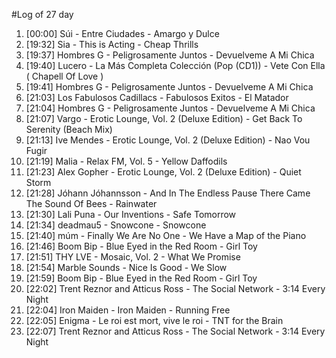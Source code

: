 #Log of 27 day

1. [00:00] Súi - Entre Ciudades - Amargo y Dulce
1. [19:32] Sia - This is Acting - Cheap Thrills
1. [19:37] Hombres G - Peligrosamente Juntos - Devuelveme A Mi Chica
1. [19:40] Lucero - La Más Completa Colección (Pop (CD1)) - Vete Con Ella ( Chapell Of Love )
1. [19:41] Hombres G - Peligrosamente Juntos - Devuelveme A Mi Chica
1. [21:03] Los Fabulosos Cadillacs - Fabulosos Exitos - El Matador
1. [21:04] Hombres G - Peligrosamente Juntos - Devuelveme A Mi Chica
1. [21:07] Vargo - Erotic Lounge, Vol. 2 (Deluxe Edition) - Get Back To Serenity (Beach Mix)
1. [21:13] Ive Mendes - Erotic Lounge, Vol. 2 (Deluxe Edition) - Nao Vou Fugir
1. [21:19] Malia - Relax FM, Vol. 5 - Yellow Daffodils
1. [21:23] Alex Gopher - Erotic Lounge, Vol. 2 (Deluxe Edition) - Quiet Storm
1. [21:28] Jóhann Jóhannsson - And In The Endless Pause There Came The Sound Of Bees - Rainwater
1. [21:30] Lali Puna - Our Inventions - Safe Tomorrow
1. [21:34] deadmau5 - Snowcone - Snowcone
1. [21:40] múm - Finally We Are No One - We Have a Map of the Piano
1. [21:46] Boom Bip - Blue Eyed in the Red Room - Girl Toy
1. [21:51] THY LVE - Mosaic, Vol. 2 - What We Promise
1. [21:54] Marble Sounds - Nice Is Good - We Slow
1. [21:59] Boom Bip - Blue Eyed in the Red Room - Girl Toy
1. [22:02] Trent Reznor and Atticus Ross - The Social Network - 3:14 Every Night
1. [22:04] Iron Maiden - Iron Maiden - Running Free
1. [22:05] Enigma - Le roi est mort, vive le roi - TNT for the Brain
1. [22:07] Trent Reznor and Atticus Ross - The Social Network - 3:14 Every Night
